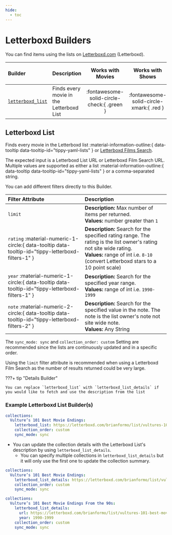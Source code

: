 ```yaml
---
hide:
  - toc
---
```

# Letterboxd Builders

You can find items using the lists on [Letterboxd.com](https://letterboxd.com/) (Letterboxd). 

| Builder                               | Description                              |             Works with Movies              |             Works with Shows             |    Works with Playlists and Custom Sort    |
|:--------------------------------------|:-----------------------------------------|:------------------------------------------:|:----------------------------------------:|:------------------------------------------:|
| [`letterboxd_list`](#letterboxd-list) | Finds every movie in the Letterboxd List | :fontawesome-solid-circle-check:{ .green } | :fontawesome-solid-circle-xmark:{ .red } | :fontawesome-solid-circle-check:{ .green } |

## Letterboxd List

Finds every movie in the Letterboxd list :material-information-outline:{ data-tooltip data-tooltip-id="tippy-yaml-lists" } or [Letterboxd Films Search](https://letterboxd.com/films/).

The expected input is a Letterboxd List URL or Letterboxd Film Search URL. Multiple values are supported as either a list :material-information-outline:{ data-tooltip data-tooltip-id="tippy-yaml-lists" } or a comma-separated string.

You can add different filters directly to this Builder.

| Filter Attribute                                                                                  | Description                                                                                                                                                                                                 |
|:--------------------------------------------------------------------------------------------------|:------------------------------------------------------------------------------------------------------------------------------------------------------------------------------------------------------------|
| `limit`                                                                                           | **Description:** Max number of items per returned.<br>**Values:** number greater than `1`                                                                                                                  |
| `rating` :material-numeric-1-circle:{ data-tooltip data-tooltip-id="tippy-letterboxd-filters-1" } | **Description:** Search for the specified rating range. The rating is the list owner's rating not site wide rating.<br>**Values:** range of int i.e. `8-10` (convert Letterboxd stars to a 10 point scale) |
| `year` :material-numeric-1-circle:{ data-tooltip data-tooltip-id="tippy-letterboxd-filters-1" }   | **Description:** Search for the specified year range.<br>**Values:** range of int i.e. `1990-1999`                                                                                              |
| `note` :material-numeric-2-circle:{ data-tooltip data-tooltip-id="tippy-letterboxd-filters-2" }   | **Description:** Search for the specified value in the note. The note is the list owner's note not site wide note.<br>**Values:** Any String                                                     |

The `sync_mode: sync` and `collection_order: custom` Setting are recommended since the lists are continuously updated and in a specific order.

Using the `limit` filter attribute is recommended when using a Letterboxd Film Search as the number of results returned could be very large.

???+ tip "Details Builder"

    You can replace `letterboxd_list` with `letterboxd_list_details` if you would like to fetch and use the description from the list


### Example Letterboxd List Builder(s)

```yaml
collections:
  Vulture’s 101 Best Movie Endings:
    letterboxd_list: https://letterboxd.com/brianformo/list/vultures-101-best-movie-endings/
    collection_order: custom
    sync_mode: sync
```

* You can update the collection details with the Letterboxd List's description by using `letterboxd_list_details`.
  * You can specify multiple collections in `letterboxd_list_details` but it will only use the first one to update the collection summary.

```yaml
collections:
  Vulture’s 101 Best Movie Endings:
    letterboxd_list_details: https://letterboxd.com/brianformo/list/vultures-101-best-movie-endings/
    collection_order: custom
    sync_mode: sync
```

```yaml
collections:
  Vulture’s 101 Best Movie Endings From the 90s:
    letterboxd_list_details: 
      url: https://letterboxd.com/brianformo/list/vultures-101-best-movie-endings/
      year: 1990-1999
    collection_order: custom
    sync_mode: sync
```
